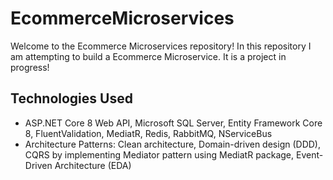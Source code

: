 # EcommerceMicroservices

Welcome to the Ecommerce Microservices repository! In this repository I am attempting to build a Ecommerce Microservice. It is a project in progress!

## Technologies Used
- ASP.NET Core 8 Web API, Microsoft SQL Server, Entity Framework Core 8, FluentValidation, MediatR, Redis, RabbitMQ, NServiceBus
- Architecture Patterns: Clean architecture, Domain-driven design (DDD), CQRS by implementing Mediator pattern using MediatR package, Event-Driven Architecture (EDA)